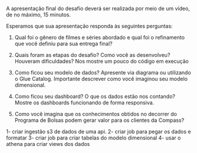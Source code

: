 A apresentação final do desafio deverá ser realizada por meio de um vídeo, de no máximo, 15 minutos.

Esperamos que sua apresentação responda às seguintes perguntas:

1. Qual foi o gênero de filmes e séries abordado e qual foi o refinamento que você definiu para sua entrega final?

2. Quais foram as etapas do desafio? Como você as desenvolveu? Houveram dificuldades? Nos mostre um pouco do código em execução

3. Como ficou seu modelo de dados? Apresente via diagrama ou utilizando o Glue Catalog. Importante descrever como você imaginou seu modelo dimensional.

4. Como ficou seu dashboard? O que os dados estão nos contando? Mostre os dashboards funcionando de forma responsiva.

5. Como você imagina que os conhecimentos obtidos no decorrer do Programa de Bolsas podem gerar valor para os clientes da Compass?



1- criar ingestão s3 de dados de uma api.
2- criar job para pegar os dados e formatar
3- criar job para criar tabelas do modelo dimensional
4- usar o athena para criar views dos dados




